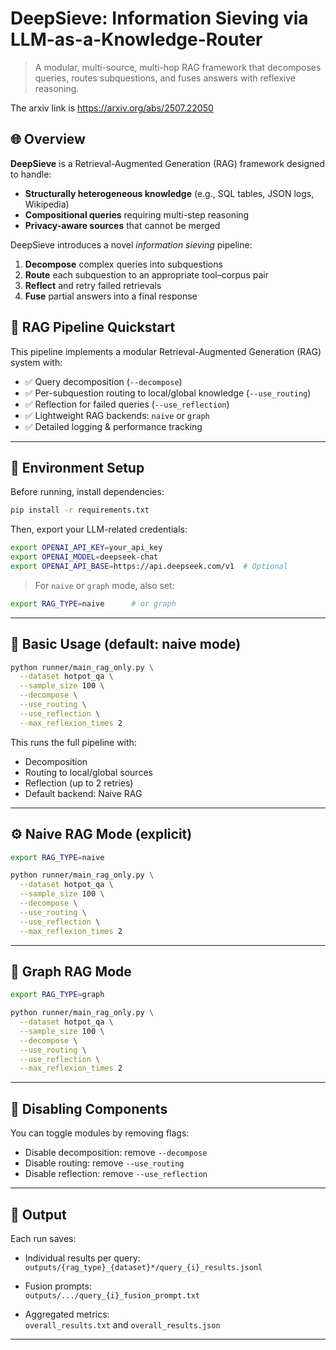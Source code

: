 # DeepSieve: Information Sieving via LLM-as-a-Knowledge-Router

> A modular, multi-source, multi-hop RAG framework that decomposes queries, routes subquestions, and fuses answers with reflexive reasoning.

The arxiv link is https://arxiv.org/abs/2507.22050
## 🌐 Overview

**DeepSieve** is a Retrieval-Augmented Generation (RAG) framework designed to handle:
- **Structurally heterogeneous knowledge** (e.g., SQL tables, JSON logs, Wikipedia)
- **Compositional queries** requiring multi-step reasoning
- **Privacy-aware sources** that cannot be merged

DeepSieve introduces a novel _information sieving_ pipeline:
1. **Decompose** complex queries into subquestions
2. **Route** each subquestion to an appropriate tool–corpus pair
3. **Reflect** and retry failed retrievals
4. **Fuse** partial answers into a final response

## 🧠 RAG Pipeline Quickstart

This pipeline implements a modular Retrieval-Augmented Generation (RAG) system with:

- ✅ Query decomposition (`--decompose`)
- ✅ Per-subquestion routing to local/global knowledge (`--use_routing`)
- ✅ Reflection for failed queries (`--use_reflection`)
- ✅ Lightweight RAG backends: `naive` or `graph`
- ✅ Detailed logging & performance tracking

---

## 🔧 Environment Setup

Before running, install dependencies:

```bash
pip install -r requirements.txt
```

Then, export your LLM-related credentials:

```bash
export OPENAI_API_KEY=your_api_key
export OPENAI_MODEL=deepseek-chat
export OPENAI_API_BASE=https://api.deepseek.com/v1  # Optional
```

> For `naive` or `graph` mode, also set:

```bash
export RAG_TYPE=naive      # or graph
```

---

## 🚀 Basic Usage (default: naive mode)

```bash
python runner/main_rag_only.py \
  --dataset hotpot_qa \
  --sample_size 100 \
  --decompose \
  --use_routing \
  --use_reflection \
  --max_reflexion_times 2
```

This runs the full pipeline with:
- Decomposition
- Routing to local/global sources
- Reflection (up to 2 retries)
- Default backend: Naive RAG

---

## ⚙️ Naive RAG Mode (explicit)

```bash
export RAG_TYPE=naive

python runner/main_rag_only.py \
  --dataset hotpot_qa \
  --sample_size 100 \
  --decompose \
  --use_routing \
  --use_reflection \
  --max_reflexion_times 2
```

---

## 🔗 Graph RAG Mode

```bash
export RAG_TYPE=graph

python runner/main_rag_only.py \
  --dataset hotpot_qa \
  --sample_size 100 \
  --decompose \
  --use_routing \
  --use_reflection \
  --max_reflexion_times 2
```


---

## 🧪 Disabling Components

You can toggle modules by removing flags:

- Disable decomposition: remove `--decompose`
- Disable routing: remove `--use_routing`
- Disable reflection: remove `--use_reflection`

---

## 📂 Output

Each run saves:

- Individual results per query:  
  `outputs/{rag_type}_{dataset}*/query_{i}_results.jsonl`

- Fusion prompts:  
  `outputs/.../query_{i}_fusion_prompt.txt`

- Aggregated metrics:  
  `overall_results.txt` and `overall_results.json`

---

